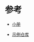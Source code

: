 # 参考

- [小册](https://juejin.cn/book/7086408430491172901?enter_from=course_center&utm_source=course_center)

- [示例仓库](https://github.com/903040380/typescript-demo)
